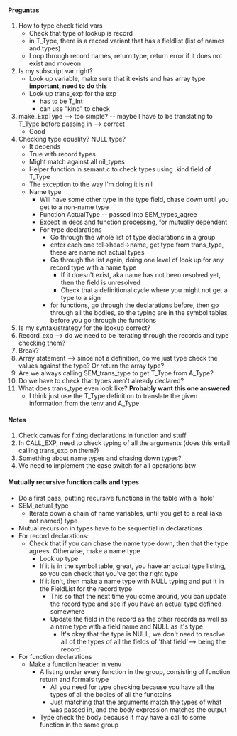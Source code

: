 #### Preguntas
1. How to type check field vars
    - Check that type of lookup is record
    - in T_Type, there is a record variant that has a fieldlist (list of names and types)
    - Loop through record names, return type, return error if it does not exist and moveon 
2. Is my subscript var right?
    - Look up variable, make sure that it exists and has array type **important, need to do this**
    - Look up trans_exp for the exp
        - has to be T_Int
        - can use "kind" to check
3. make_ExpType --> too simple? -- maybe I have to be translating to T_Type before passing in --> correct
    - Good
4. Checking type equality? NULL type?
    - It depends
    - True with record types
    - Might match against all nil_types
    - Helper function in semant.c to check types using .kind field of T_Type
    - The exception to the way I'm doing it is nil
    - Name type
        - Will have some other type in the type field, chase down until you get to a non-name type
        - Function ActualType -- passed into SEM_types_agree
        - Except in decs and function processing, for mutually dependent
        - For type declarations
            - Go through the whole list of type declarations in a group
            - enter each one tdl->head->name, get type from trans_type, these are name not actual types
            - Go through the list again, doing one level of look up for any record type with a name type
                - If it doesn't exist, aka name has not been resolved yet, then the field is unresolved
                - Check that a definitional cycle where you might not get a type to a sign 
            - for functions, go through the declarations before, then go through all the bodies, so the typing are in the symbol tables before you go through the functions
5. Is my syntax/strategy for the lookup correct?
6. Record_exp --> do we need to be iterating through the records and type checking them?
7. Break?
8. Array statement --> since not a definition, do we just type check the values against the type? Or return the array type?
9. Are we always calling SEM_trans_type to get T_Type from A_Type?
10. Do we have to check that types aren't already declared?
11. What does trans_type even look like? **Probably want this one answered**
    - I think just use the T_Type definition to translate the given information from the tenv and A_Type 


#### Notes
1. Check canvas for fixing declarations in function and stuff
2. In CALL_EXP, need to check typing of all the arguments (does this entail calling trans_exp on them?)
3. Something about name types and chasing down types?
4. We need to implement the case switch for all operations btw

#### Mutually recursive function calls and types
- Do a first pass, putting recursive functions in the table with a 'hole'
- SEM_actual_type
    - Iterate down a chain of name variables, until you get to a real (aka not named) type
- Mutual recursion in types have to be sequential in declarations
- For record declarations:
    - Check that if you can chase the name type down, then that the type agrees. Otherwise, make a name type
        - Look up type
        - If it is in the symbol table, great, you have an actual type listing, so you can check that you've got the right type
        - If it isn't, then make a name type with NULL typing and put it in the FieldList for the record type
            - This so that the next time you come around, you can update the record type and see if you have an actual type defined somewhere
            - Update the field in the record as the other records as well as a name type with a field name and NULL as it's type
                - It's okay that the type is NULL, we don't need to resolve all of the types of all the fields of 'that field'--> being the record 
- For function declarations
    - Make a function header in venv
        - A listing under every function in the group, consisting of function return and formals type
            - All you need for type checking because you have all the types of all the bodies of all the functoins
            - Just matching that the arguments match the types of what was passed in, and the body expression matches the output
        - Type check the body because it may have a call to some function in the same group

